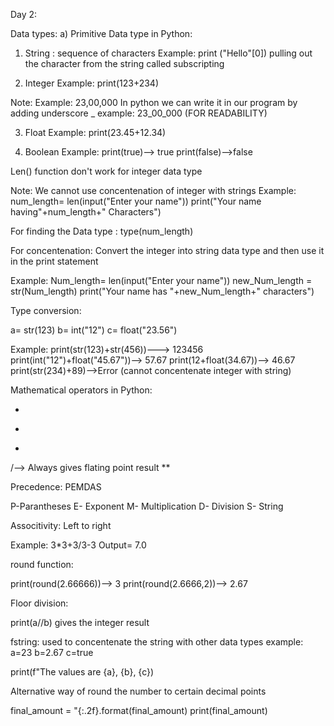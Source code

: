 Day 2:

Data types: 
a) Primitive Data type in Python:

1. String : sequence of characters
Example: print ("Hello"[0]) pulling out the character from the string called subscripting

2. Integer
Example: print(123+234)

Note: Example: 23,00,000
In python we can write it in our program by adding underscore _ example: 23_00_000 (FOR READABILITY)

3. Float
Example: print(23.45+12.34)

4. Boolean
Example: print(true)--> true
print(false)-->false

Len() function don't work for integer data type

Note: We cannot use concentenation of integer with strings
Example: num_length= len(input("Enter your name"))
print("Your name having"+num_length+" Characters")

For finding the Data type :
type(num_length)

For concentenation:
Convert the integer into string data type and then use it in the print statement

Example: Num_length= len(input("Enter your name"))
new_Num_length = str(Num_length)
print("Your name has "+new_Num_length+" characters")


Type conversion:

a= str(123)
b= int("12")
c= float("23.56")

Example: print(str(123)+str(456))---> 123456
print(int("12")+float("45.67"))--> 57.67
print(12+float(34.67))--> 46.67
print(str(234)+89)-->Error (cannot concentenate integer with string)


Mathematical operators in Python:

+
-
*
/--> Always gives flating point result
**

Precedence:
PEMDAS

P-Parantheses
E- Exponent
M- Multiplication
D- Division
S- String

Associtivity:
Left to right

Example: 3*3+3/3-3
Output= 7.0

round function:

print(round(2.66666))--> 3
print(round(2.6666,2))--> 2.67

Floor division:

print(a//b) gives the integer result

fstring: used to concentenate the string with other data types
example: a=23
b=2.67
c=true

print(f"The values are {a}, {b}, {c})

Alternative way of round the number to certain decimal points

final_amount = "{:.2f}.format(final_amount)
print(final_amount)


































